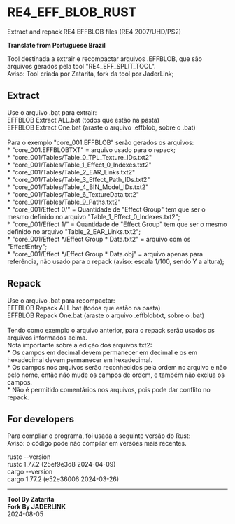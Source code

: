 # RE4_EFF_BLOB_RUST

Extract and repack RE4 EFFBLOB files (RE4 2007/UHD/PS2)

**Translate from Portuguese Brazil**

Tool destinada a extrair e recompactar arquivos .EFFBLOB, que são arquivos gerados pela tool "RE4_EFF_SPLIT_TOOL".
<br>Aviso: Tool criada por Zatarita, fork da tool por JaderLink;

## Extract

Use o arquivo .bat para extrair: 
<br> EFFBLOB Extract ALL.bat (todos que estão na pasta)
<br> EFFBLOB Extract One.bat (araste o arquivo .effblob, sobre o .bat)
<br>
<br> Para o exemplo "core_001.EFFBLOB" serão gerados os arquivos:
<br> * "core_001.EFFBLOBTXT" = arquivo usado para o repack;
<br> * "core_001/Tables/Table_0_TPL_Texture_IDs.txt2"
<br> * "core_001/Tables/Table_1_Effect_0_Indexes.txt2"
<br> * "core_001/Tables/Table_2_EAR_Links.txt2"
<br> * "core_001/Tables/Table_3_Effect_Path_IDs.txt2"
<br> * "core_001/Tables/Table_4_BIN_Model_IDs.txt2"
<br> * "core_001/Tables/Table_6_TextureData.txt2"
<br> * "core_001/Tables/Table_9_Paths.txt2"
<br> * "core_001/Effect 0/" = Quantidade de "Effect Group" tem que ser o mesmo definido no arquivo "Table_1_Effect_0_Indexes.txt2";
<br> * "core_001/Effect 1/" = Quantidade de "Effect Group" tem que ser o mesmo definido no arquivo "Table_2_EAR_Links.txt2";
<br> * "core_001/Effect */Effect Group * Data.txt2" = arquivo com os "EffectEntry";
<br> * "core_001/Effect */Effect Group * Data.obj" = arquivo apenas para referência, não usado para o repack (aviso: escala 1/100, sendo Y a altura);

## Repack

Use o arquivo .bat para recompactar:
<br> EFFBLOB Repack ALL.bat (todos que estão na pasta)
<br> EFFBLOB Repack One.bat (araste o arquivo .effblobtxt, sobre o .bat)
<br>
<br> Tendo como exemplo o arquivo anterior, para o repack serão usados os arquivos informados acima.
<br> Nota importante sobre a edição dos arquivos txt2:
<br> * Os campos em decimal devem permanecer em decimal e os em hexadecimal devem permanecer em hexadecimal.
<br> * Os campos nos arquivos serão reconhecidos pela ordem no arquivo e não pelo nome, então não mude os campos de ordem, e também não exclua os campos.
<br> * Não é permitido comentários nos arquivos, pois pode dar conflito no repack.

## For developers

Para compliar o programa, foi usada a seguinte versão do Rust:
<br>Aviso: o código pode não compilar em versões mais recentes.

rustc --version
<br>rustc 1.77.2 (25ef9e3d8 2024-04-09)
<br>cargo --version
<br>cargo 1.77.2 (e52e36006 2024-03-26)

-----

**Tool By Zatarita**
<br>**Fork By JADERLINK**
<br>2024-08-05